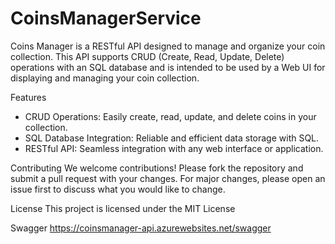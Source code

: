 # CoinsManagerService

Coins Manager is a RESTful API designed to manage and organize your coin collection. This API supports CRUD (Create, Read, Update, Delete) operations with an SQL database and is intended to be used by a Web UI for displaying and managing your coin collection.

Features
- CRUD Operations: Easily create, read, update, and delete coins in your collection.
- SQL Database Integration: Reliable and efficient data storage with SQL.
- RESTful API: Seamless integration with any web interface or application.

Contributing
We welcome contributions! Please fork the repository and submit a pull request with your changes. For major changes, please open an issue first to discuss what you would like to change.

License
This project is licensed under the MIT License

Swagger
https://coinsmanager-api.azurewebsites.net/swagger

